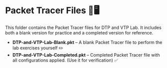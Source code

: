 # Packet Tracer Files 📂🖥️

This folder contains the Packet Tracer files for DTP and VTP Lab. It includes both a blank version for practice and a completed version for reference.

- **DTP-and-VTP-Lab-Blank.pkt** – A blank Packet Tracer file to perform the lab exercises yourself ✏️  
- **DTP-and-VTP-Lab-Completed.pkt** – Completed Packet Tracer file with all configurations applied. (Use it for verification)  ✅  
